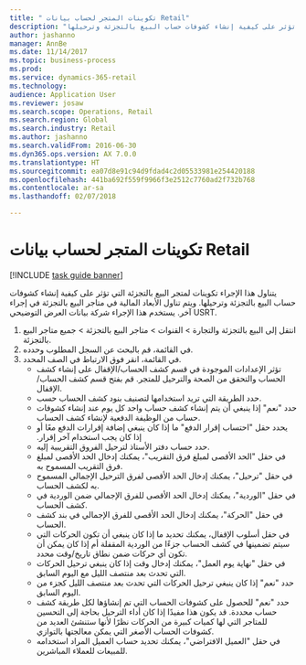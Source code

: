 ```yaml
--- 
title: " تكوينات المتجر لحساب بيانات Retail"
description: "يتناول هذا الإجراء تكوينات لمتجر البيع بالتجزئة التي تؤثر على كيفية إنشاء كشوفات حساب البيع بالتجزئة وترحيلها."
author: jashanno
manager: AnnBe
ms.date: 11/14/2017
ms.topic: business-process
ms.prod: 
ms.service: dynamics-365-retail
ms.technology: 
audience: Application User
ms.reviewer: josaw
ms.search.scope: Operations, Retail
ms.search.region: Global
ms.search.industry: Retail
ms.author: jashanno
ms.search.validFrom: 2016-06-30
ms.dyn365.ops.version: AX 7.0.0
ms.translationtype: HT
ms.sourcegitcommit: ea07d8e91c94d9fdad4c2d05533981e254420188
ms.openlocfilehash: 441ba692f559f9966f3e2512c7760ad2f732b768
ms.contentlocale: ar-sa
ms.lasthandoff: 02/07/2018

---
```

# <a name="store-configurations-for-retail-statements"></a> تكوينات المتجر لحساب بيانات Retail

[!INCLUDE [task guide banner](../includes/task-guide-banner.md)]

يتناول هذا الإجراء تكوينات لمتجر البيع بالتجزئة التي تؤثر على كيفية إنشاء كشوفات حساب البيع بالتجزئة وترحيلها. ويتم تناول الأبعاد المالية في متاجر البيع بالتجزئة في إجراء آخر. يستخدم هذا الإجراء شركة بيانات العرض التوضيحي USRT.

1. انتقل إلى البيع بالتجزئة والتجارة > القنوات > متاجر البيع بالتجزئة > جميع متاجر البيع بالتجزئة.
2. في القائمة، قم بالبحث عن السجل المطلوب وحدده.
3. في القائمة، انقر فوق الارتباط في الصف المحدد.
    * تؤثر الإعدادات الموجودة في قسم كشف الحساب/الإقفال على إنشاء كشف الحساب والتحقق من الصحة والترحيل للمتجر.  قم بفتح قسم كشف الحساب/الإقفال.  
    * حدد الطريقة التي تريد استخدامها لتصنيف بنود كشف الحساب حسب.  
    * حدد "نعم" إذا ينبغي أن يتم إنشاء كشف حساب واحد كل يوم عند إنشاء كشوفات حساب من الوظيفة الدفعية لإنشاء كشف الحساب.  
    * يحدد حقل "‏‫احتساب إقرار الدفع" ما إذا كان ينبغي إضافة إقرارات الدفع معًا أو إذا كان يجب استخدام آخر إقرار.  
    * حدد حساب دفتر الأستاذ لترحيل الفروق التقريبية إليه.  
    * في حقل "الحد الأقصى لمبلغ فرق التقريب"، يمكنك إدخال الحد الأقصى لمبلغ فرق التقريب المسموح به.  
    * في حقل "ترحيل"، يمكنك إدخال الحد الأقصى لفرق الترحيل الإجمالي المسموح به لكشف الحساب.  
    * في حقل "الوردية"، يمكنك إدخال الحد الأقصى للفرق الإجمالي ضمن الوردية في كشف الحساب.  
    * في حقل "الحركة"، يمكنك إدخال الحد الأقصى للفرق الإجمالي في بند كشف الحساب.  
    * في حقل أسلوب الإقفال، يمكنك تحديد ما إذا كان ينبغي أن تكون الحركات التي سيتم تضمينها في كشف الحساب جزءًا من الوردية المقفلة أم إذا كان يمكن أن تكون أي حركات ضمن نطاق تاريخ/وقت محدد.  
    * في حقل "نهاية يوم العمل"، يمكنك إدخال وقت إذا كان ينبغي ترحيل الحركات التي تحدث بعد منتصف الليل مع اليوم السابق.  
    * حدد "نعم" إذا كان ينبغي ترحيل الحركات التي تحدث بعد منتصف الليل كجزء من اليوم السابق.  
    * حدد "نعم" للحصول على كشوفات الحساب التي تم إنشاؤها لكل طريقة كشف حساب محددة. قد يكون هذا مفيدًا إذا كان أداء الترحيل بحاجة إلى التحسين للمتاجر التي لها كميات كبيرة من الحركات نظرًا لأنها ستنشئ العديد من كشوفات الحساب الأصغر التي يمكن معالجتها بالتوازي.  
    * في حقل "العميل الافتراضي"، يمكنك تحديد حساب العميل المراد استخدامه للمبيعات للعملاء المباشرين.  


